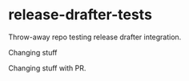 # release-drafter-tests
Throw-away repo testing release drafter integration.

Changing stuff

Changing stuff with PR.
